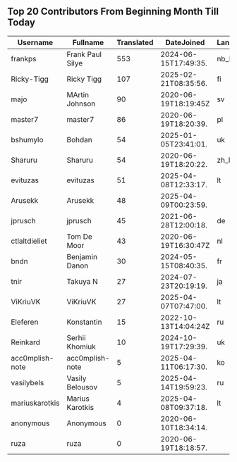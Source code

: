 ## Top 20 Contributors From Beginning Month Till Today ##
|Username|Fullname|Translated|DateJoined|Language|
|--------|--------|----------|----------|-------|
|frankps|Frank Paul Silye|553|2024-06-15T17:49:35.|nb_NO|
|Ricky-Tigg|Ricky Tigg|107|2025-02-21T08:35:56.|fi|
|majo|MArtin Johnson|90|2020-06-19T18:19:45Z|sv|
|master7|master7|86|2020-06-19T18:20:39.|pl|
|bshumylo|Bohdan|54|2025-01-05T23:41:01.|uk|
|Sharuru|Sharuru|54|2020-06-19T18:20:22.|zh_Hans|
|evituzas|evituzas|51|2025-04-08T12:33:17.|lt|
|Arusekk|Arusekk|48|2025-04-09T00:23:59.||
|jprusch|jprusch|45|2021-06-28T12:00:18.|de|
|ctlaltdieliet|Tom De Moor|43|2020-06-19T16:30:47Z|nl|
|bndn|Benjamin Danon|30|2024-05-15T08:40:35.|fr|
|tnir|Takuya N|27|2024-07-23T20:19:19.|ja|
|ViKriuVK|ViKriuVK|27|2025-04-07T07:47:00.|lt|
|Eleferen|Konstantin|15|2022-10-13T14:04:24Z|ru|
|Reinkard|Serhii Khomiuk|10|2024-10-19T17:29:39.|uk|
|acc0mplish-note|acc0mplish-note|5|2025-04-11T06:17:30.|ko|
|vasilybels|Vasily Belousov|5|2025-04-14T19:59:23.|ru|
|mariuskarotkis|Marius Karotkis|4|2025-04-08T09:37:18.|lt|
|anonymous|Anonymous|0|2020-06-10T18:34:14.||
|ruza|ruza|0|2020-06-19T18:18:57.||
